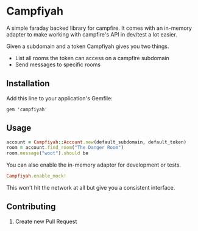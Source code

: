 # Campfiyah

A simple faraday backed library for campfire.  It comes with an in-memory adapter
to make working with campfire's API in dev/test a lot easier.

Given a subdomain and a token Campfiyah gives you two things.

* List all rooms the token can access on a campfire subdomain
* Send messages to specific rooms

## Installation

Add this line to your application's Gemfile:

    gem 'campfiyah'

## Usage

```ruby
account = Campfiyah::Account.new(default_subdomain, default_token)
room = account.find_room("The Danger Room")
room.message("woot").should be
```

You can also enable the in-memory adapter for development or tests.

```ruby
Campfiyah.enable_mock!
```

This won't hit the network at all but give you a consistent interface.

## Contributing

1. Create new Pull Request
